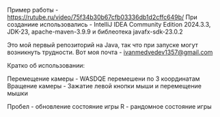 Пример работы - https://rutube.ru/video/75f34b30b67cfb03336db1d2cffc649b/
При созданиие использовались - IntelliJ IDEA Community Edition 2024.3.3, JDK-23, apache-maven-3.9.9 и библеотека javafx-sdk-23.0.2

Это мой первый репозиторий на Java, так что при запуске могут возникнуть трудности.
Вот моя почта - ivanmedvedev1357@gmail.com

Кратко об использовании:

Перемещение камеры - WASDQE перемешени по 3 координатам
Вращение камеры - Зажатие левой кнопки мыши и перемещение мышки

Пробел - обновление состояние игры
R - рандомное состояние игры

